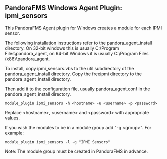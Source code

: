 PandoraFMS Windows Agent Plugin: ipmi_sensors
---------------------------------------------

This PandoraFMS Agent plugin for Windows creates a module for each IPMI sensor.

The following installation instructions refer to the pandora_agent_install directory.
On 32-bit windows this is usually C:\Program Files\pandora_agent, on 64-bit Windows
it is usually C:\Program Files (x86)\pandora_agent.

To install, copy ipmi_sensors.vbs to the util subdirectory of the pandora_agent_install
directory.  Copy the freeipmi directory to the pandora_agent_install directory.

Then add it to the configuration file, usually pandora_agent.conf in the pandora_agent_install
directory.

	module_plugin ipmi_sensors -h <hostname> -u <username> -p <password>

Replace &lt;hostname&gt;, &lt;username&gt; and &lt;password&gt; with appropriate values.

If you wish the modules to be in a module group add "-g &lt;group&gt;".  For example:

	module_plugin ipmi_sensors -l -g "IPMI Sensors"

Note: The module group must be created in PandoraFMS in advance.
